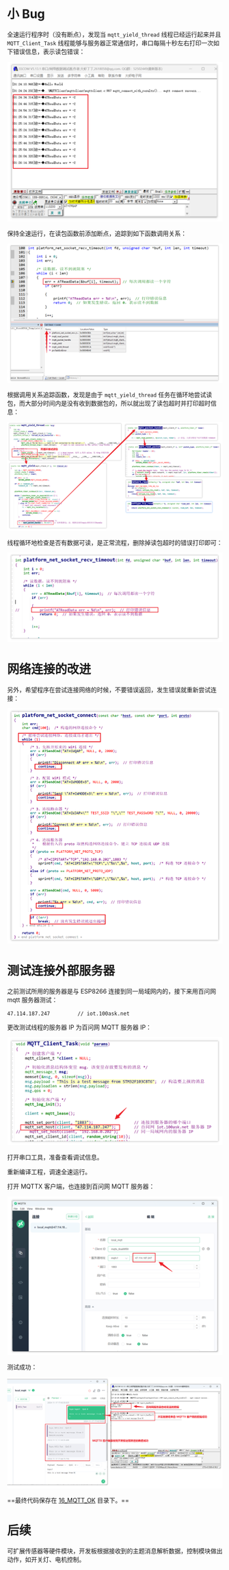 # 小 Bug

全速运行程序时（没有断点），发现当 `mqtt_yield_thread` 线程已经运行起来并且 `MQTT_Client_Task` 线程能够与服务器正常通信时，串口每隔十秒左右打印一次如下错误信息，表示读包错误：

![image-20241117012652580](./img/11_最终改进/image-20241117012652580.png)

保持全速运行，在读包函数前添加断点，追踪到如下函数调用关系：

![image-20241117013650403](./img/11_最终改进/image-20241117013650403.png)

根据调用关系追踪函数，发现是由于 `mqtt_yield_thread` 任务在循环地尝试读包，而大部分时间内是没有收到数据包的，所以就出现了读包超时并打印超时信息：

![image-20241117014325560](./img/11_最终改进/image-20241117014325560.png)

线程循环地检查是否有数据可读，是正常流程，删除掉读包超时的错误打印即可：

![image-20241117014623330](./img/11_最终改进/image-20241117014623330.png)



# 网络连接的改进

另外，希望程序在尝试连接网络的时候，不要错误返回，发生错误就重新尝试连接：

![image-20241117015148673](./img/11_最终改进/image-20241117015148673.png)



# 测试连接外部服务器

之前测试所用的服务器是与 ESP8266 连接到同一局域网内的，接下来用百问网 mqtt 服务器测试：

```shell
47.114.187.247         // iot.100ask.net
```

更改测试线程的服务器 IP 为百问网 MQTT 服务器 IP：

![image-20241117173718805](./img/11_最终改进/image-20241117173718805.png)

打开串口工具，准备查看调试信息。

重新编译工程，调速全速运行。

打开 MQTTX 客户端，也连接到百问网 MQTT 服务器：

![image-20241117174026046](./img/11_最终改进/image-20241117174026046.png)

测试成功：

![image-20241117174634496](./img/11_最终改进/image-20241117174634496.png)

==最终代码保存在 [16_MQTT_OK](assets/source/16_MQTT_OK) 目录下。==



# 后续

可扩展传感器等硬件模块，开发板根据接收到的主题消息解析数据，控制模块做出动作，如开关灯、电机控制。
